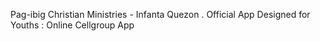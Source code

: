 Pag-ibig Christian Ministries - Infanta Quezon . Official App 
Designed for Youths : Online Cellgroup App
